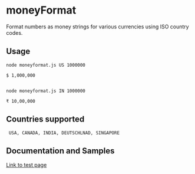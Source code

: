 # moneyFormat
Format numbers as money strings for various currencies using ISO country codes. 

Usage
-----

    node moneyformat.js US 1000000

    $ 1,000,000

    
    node moneyformat.js IN 1000000

    ₹ 10,00,000

Countries supported
-------------------

     USA, CANADA, INDIA, DEUTSCHLNAD, SINGAPORE 

Documentation and Samples
-------------------

[Link to test page](http://anant1998.github.io/example.html)
